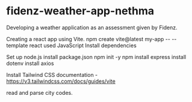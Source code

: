# fidenz-weather-app-nethma
Developing a weather application as an assessment given by Fidenz.

Creating a react app using Vite.
npm create vite@latest my-app -- --template react
used JavaScript
Install dependencies


Set up node.js
install package.json npm init -y
npm install express
install dotenv
install axios


Install Tailwind CSS
documentation - https://v3.tailwindcss.com/docs/guides/vite


read and parse city codes.